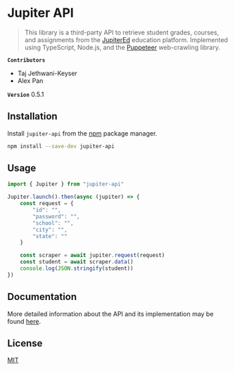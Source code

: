 # Jupiter API

> This library is a third-party API to retrieve student grades, courses, and assignments from the [JupiterEd](https://jupitered.com/) education platform. Implemented using TypeScript, Node.js, and the [Puppeteer](https://github.com/puppeteer/puppeteer) web-crawling library. 

**`Contributors`**
 - Taj Jethwani-Keyser
 - Alex Pan

**`Version`**
0.5.1

## Installation

Install `jupiter-api` from the [npm](https://npmjs.com) package manager.
```bash
npm install --save-dev jupiter-api
```

## Usage

```ts
import { Jupiter } from "jupiter-api"

Jupiter.launch().then(async (jupiter) => {
    const request = {
        "id": "",
        "password": "",
        "school": "",
        "city": "",
        "state": ""
    }

    const scraper = await jupiter.request(request)
    const student = await scraper.data()
    console.log(JSON.stringify(student))
})
```

## Documentation

More detailed information about the API and its implementation may be found [here](docs/README.md).

## License

[MIT](https://choosealicense.com/licenses/mit/)